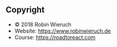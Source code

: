 ## Copyright

* © 2018 Robin Wieruch
* Website: https://www.robinwieruch.de
* Course: https://roadtoreact.com
